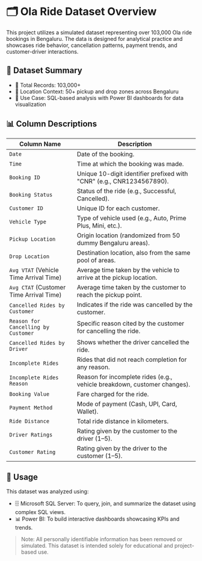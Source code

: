 # 🗂️ Ola Ride Dataset Overview

This project utilizes a simulated dataset representing over 103,000 Ola ride bookings in Bengaluru. The data is designed for analytical practice and showcases ride behavior, cancellation patterns, payment trends, and customer-driver interactions.

## 📌 Dataset Summary

- 🔢 Total Records: 103,000+
- 📍 Location Context: 50+ pickup and drop zones across Bengaluru
- 🧾 Use Case: SQL-based analysis with Power BI dashboards for data visualization

## 📊 Column Descriptions

| Column Name                    | Description |
|-------------------------------|-------------|
| `Date`                        | Date of the booking. |
| `Time`                        | Time at which the booking was made. |
| `Booking ID`                  | Unique 10-digit identifier prefixed with "CNR" (e.g., CNR1234567890). |
| `Booking Status`             | Status of the ride (e.g., Successful, Cancelled). |
| `Customer ID`                 | Unique ID for each customer. |
| `Vehicle Type`                | Type of vehicle used (e.g., Auto, Prime Plus, Mini, etc.). |
| `Pickup Location`            | Origin location (randomized from 50 dummy Bengaluru areas). |
| `Drop Location`              | Destination location, also from the same pool of areas. |
| `Avg VTAT` (Vehicle Time Arrival Time) | Average time taken by the vehicle to arrive at the pickup location. |
| `Avg CTAT` (Customer Time Arrival Time) | Average time taken by the customer to reach the pickup point. |
| `Cancelled Rides by Customer` | Indicates if the ride was cancelled by the customer. |
| `Reason for Cancelling by Customer` | Specific reason cited by the customer for cancelling the ride. |
| `Cancelled Rides by Driver`   | Shows whether the driver cancelled the ride. |
| `Incomplete Rides`            | Rides that did not reach completion for any reason. |
| `Incomplete Rides Reason`     | Reason for incomplete rides (e.g., vehicle breakdown, customer changes). |
| `Booking Value`               | Fare charged for the ride. |
| `Payment Method`              | Mode of payment (Cash, UPI, Card, Wallet). |
| `Ride Distance`               | Total ride distance in kilometers. |
| `Driver Ratings`              | Rating given by the customer to the driver (1–5). |
| `Customer Rating`             | Rating given by the driver to the customer (1–5). |

## 📁 Usage

This dataset was analyzed using:
- 🗄️ Microsoft SQL Server: To query, join, and summarize the dataset using complex SQL views.
- 📊 Power BI: To build interactive dashboards showcasing KPIs and trends.

> Note: All personally identifiable information has been removed or simulated. This dataset is intended solely for educational and project-based use.

